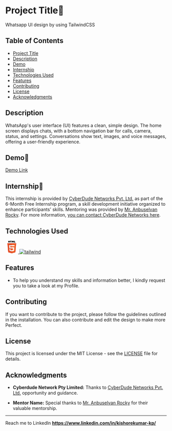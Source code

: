 # Project Title👋

Whatsapp UI design by using TailwindCSS

## Table of Contents
- [Project Title](#project-title)
- [Description](#description)
- [Demo](#demo)
- [Internship](#internship)
- [Technologies Used](#technologies-used)
- [Features](#features)
- [Contributing](#contributing)
- [License](#license)
- [Acknowledgments](#acknowledgments)



## Description

WhatsApp's user interface (UI) features a clean, simple design. The home screen displays chats, with a bottom navigation bar for calls, camera, status, and settings. Conversations show text, images, and voice messages, offering a user-friendly experience.

## Demo🚀

<a target="_blank" href="https://kishorekumar-kp.github.io/Whatsapp-ui-template/index.html">Demo Link</a>

## Internship🥳

This internship is provided by [CyberDude Networks Pvt. Ltd.](https://youtube.com/cyberdudenetworks) as part of the 6-Month Free Internship program, a skill development initiative organized to enhance participants' skills. Mentoring was provided by [Mr. Anbuselvan Rocky](https://instagram.com/anbuselvanrocky). For more information, [you can contact CyberDude Networks here](https://cyberdudenetworks.com).

## Technologies Used
<a href="https://www.w3.org/html/" target="_blank"> <img src="https://raw.githubusercontent.com/devicons/devicon/master/icons/html5/html5-original-wordmark.svg" alt="html5" width="40" height="40"/> </a> 
<a href="https://tailwindcss.com/" target="_blank"><img src="https://yt3.googleusercontent.com/ikv41jMTr1uHGdILrJhvbfVJcDt4oqhwApKX37TjAleF_cRPbF2W-waj7uMnS5JySvnlvAlTCg=s900-c-k-c0x00ffffff-no-rj" alt="tailwind" width="40" height="40"/> </a> 

## Features

- To help you understand my skills and information better, I kindly request you to take a look at my Profile.



## Contributing

If you want to contribute to the project, please follow the guidelines outlined in the installation. You can also contribute and edit the design to make more Perfect.

## License

This project is licensed under the MIT License - see the [LICENSE](LICENSE) file for details.


## Acknowledgments

- **Cyberdude Network Pty Limited:** Thanks to [CyberDude Networks Pvt. Ltd.](https://youtube.com/cyberdudenetworks) opportunity and guidance.

- **Mentor Name:** Special thanks to [Mr. Anbuselvan Rocky](https://instagram.com/anbuselvanrocky) for their valuable mentorship.


---
Reach me to LinkedIn **https://www.linkedin.com/in/kishorekumar-kp/**

